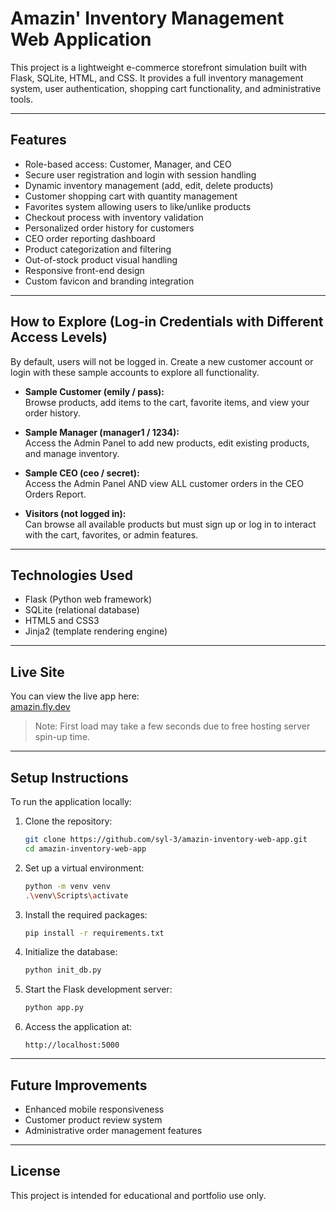 # Amazin' Inventory Management Web Application

This project is a lightweight e-commerce storefront simulation built with Flask, SQLite, HTML, and CSS. It provides a full inventory management system, user authentication, shopping cart functionality, and administrative tools.

---

## Features

- Role-based access: Customer, Manager, and CEO
- Secure user registration and login with session handling
- Dynamic inventory management (add, edit, delete products)
- Customer shopping cart with quantity management
- Favorites system allowing users to like/unlike products
- Checkout process with inventory validation
- Personalized order history for customers
- CEO order reporting dashboard
- Product categorization and filtering
- Out-of-stock product visual handling
- Responsive front-end design
- Custom favicon and branding integration

---

## How to Explore (Log-in Credentials with Different Access Levels)

By default, users will not be logged in. Create a new customer account or login with these sample accounts to explore all functionality.

- **Sample Customer (emily / pass):**  
  Browse products, add items to the cart, favorite items, and view your order history.

- **Sample Manager (manager1 / 1234):**  
  Access the Admin Panel to add new products, edit existing products, and manage inventory.

- **Sample CEO (ceo / secret):**  
  Access the Admin Panel AND view ALL customer orders in the CEO Orders Report.

- **Visitors (not logged in):**  
  Can browse all available products but must sign up or log in to interact with the cart, favorites, or admin features.

---

## Technologies Used

- Flask (Python web framework)
- SQLite (relational database)
- HTML5 and CSS3
- Jinja2 (template rendering engine)

---

## Live Site

You can view the live app here:  
[amazin.fly.dev](https://amazin.fly.dev/)

> Note: First load may take a few seconds due to free hosting server spin-up time.

---

## Setup Instructions

To run the application locally:

1. Clone the repository:
    ```bash
    git clone https://github.com/syl-3/amazin-inventory-web-app.git
    cd amazin-inventory-web-app
    ```

2. Set up a virtual environment:
    ```bash
    python -m venv venv
    .\venv\Scripts\activate
    ```

3. Install the required packages:
    ```bash
    pip install -r requirements.txt
    ```

4. Initialize the database:
    ```bash
    python init_db.py
    ```

5. Start the Flask development server:
    ```bash
    python app.py
    ```

6. Access the application at:
    ```
    http://localhost:5000
    ```

---

## Future Improvements

- Enhanced mobile responsiveness
- Customer product review system
- Administrative order management features

---

## License

This project is intended for educational and portfolio use only.
